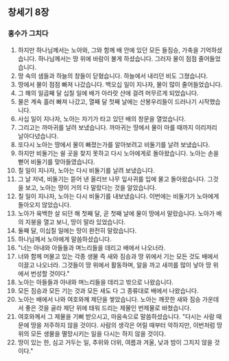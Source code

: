## 창세기 8장

### 홍수가 그치다
1. 하지만 하나님께서는 노아와, 그와 함께 배 안에 있던 모든 들짐승, 가축을 기억하셨습니다. 하나님께서는 땅 위에 바람이 불게 하셨습니다. 그러자 물이 점점 줄어들었습니다.
2. 땅 속의 샘들과 하늘의 창들이 닫혔습니다. 하늘에서 내리던 비도 그쳤습니다.
3. 땅에서 물이 점점 빠져 나갔습니다. 백오십 일이 지나자, 물이 많이 줄어들었습니다.
4. 그 해의 일곱째 달 십칠 일에 배가 아라랏 산에 걸려 머무르게 되었습니다.
5. 물은 계속 흘러 빠져 나갔고, 열째 달 첫째 날에는 산봉우리들이 드러나기 시작했습니다.
6. 사십 일이 지나자, 노아는 자기가 타고 있던 배의 창문을 열었습니다.
7. 그리고는 까마귀를 날려 보냈습니다. 까마귀는 땅에서 물이 마를 때까지 이리저리 날아다녔습니다.
8. 또다시 노아는 땅에서 물이 빠졌는가를 알아보려고 비둘기를 날려 보냈습니다.
9. 하지만 비둘기는 쉴 곳을 찾지 못하고 다시 노아에게로 돌아왔습니다. 노아는 손을 뻗어 비둘기를 맞아들였습니다.
10. 칠 일이 지나자, 노아는 다시 비둘기를 날려 보냈습니다.
11. 그 날 저녁, 비둘기는 뜯어 낸 올리브 나무 잎사귀를 입에 물고 돌아왔습니다. 그것을 보고, 노아는 땅이 거의 다 말랐다는 것을 알았습니다.
12. 칠 일이 지나자, 노아는 다시 비둘기를 내보냈습니다. 이번에는 비둘기가 노아에게 돌아오지 않았습니다.
13. 노아가 육백한 살 되던 해 첫째 달, 곧 첫째 날에 물이 땅에서 말랐습니다. 노아가 배의 지붕을 열고 보니, 땅이 말라 있었습니다.
14. 둘째 달, 이십칠 일에는 땅이 완전히 말랐습니다.
15. 하나님께서 노아에게 말씀하셨습니다.
16. "너는 아내와 아들들과 며느리들을 데리고 배에서 나오너라.
17. 너와 함께 머물고 있는 각종 생물 즉 새와 짐승과 땅 위에서 기는 모든 것도 배에서 이끌고 나오너라. 그것들이 땅 위에서 활동하며, 알을 까고 새끼를 많이 낳아 땅 위에서 번성할 것이다."
18. 노아는 아들들과 아내와 며느리들을 데리고 밖으로 나왔습니다.
19. 모든 짐승과 모든 기는 것과 모든 새도 다 그 종류대로 배에서 나왔습니다.
20. 노아는 배에서 나와 여호와께 제단을 쌓았습니다. 노아는 깨끗한 새와 짐승 가운데서 좋은 것을 골라 제단 위에 태워 드리는 제물인 번제물로 바쳤습니다.
21. 여호와께서 그 제물을 기뻐 받으시고, 마음속으로 말씀하셨습니다. "다시는 사람 때문에 땅을 저주하지 않을 것이다. 사람의 생각은 어릴 때부터 악하지만, 이번처럼 땅 위의 모든 생물을 멸망시키는 일을 다시는 하지 않을 것이다.
22. 땅이 있는 한, 심고 거두는 일, 추위와 더위, 여름과 겨울, 낮과 밤이 그치지 않을 것이다."